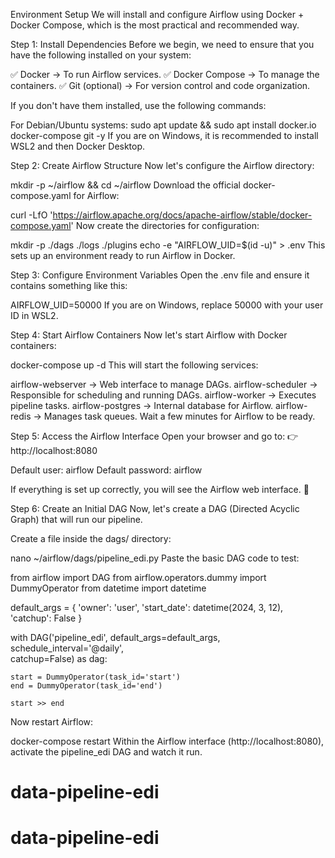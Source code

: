 Environment Setup
We will install and configure Airflow using Docker + Docker Compose, which is the most practical and recommended way.

Step 1: Install Dependencies
Before we begin, we need to ensure that you have the following installed on your system:

✅ Docker → To run Airflow services.
✅ Docker Compose → To manage the containers.
✅ Git (optional) → For version control and code organization.

If you don't have them installed, use the following commands:

For Debian/Ubuntu systems:
sudo apt update && sudo apt install docker.io docker-compose git -y
If you are on Windows, it is recommended to install WSL2 and then Docker Desktop.

Step 2: Create Airflow Structure
Now let's configure the Airflow directory:

mkdir -p ~/airflow && cd ~/airflow
Download the official docker-compose.yaml for Airflow:

curl -LfO 'https://airflow.apache.org/docs/apache-airflow/stable/docker-compose.yaml'
Now create the directories for configuration:

mkdir -p ./dags ./logs ./plugins
echo -e "AIRFLOW_UID=$(id -u)" > .env
This sets up an environment ready to run Airflow in Docker.

Step 3: Configure Environment Variables
Open the .env file and ensure it contains something like this:

AIRFLOW_UID=50000
If you are on Windows, replace 50000 with your user ID in WSL2.

Step 4: Start Airflow Containers
Now let's start Airflow with Docker containers:

docker-compose up -d
This will start the following services:

airflow-webserver → Web interface to manage DAGs.
airflow-scheduler → Responsible for scheduling and running DAGs.
airflow-worker → Executes pipeline tasks.
airflow-postgres → Internal database for Airflow.
airflow-redis → Manages task queues.
Wait a few minutes for Airflow to be ready.

Step 5: Access the Airflow Interface
Open your browser and go to: 👉 http://localhost:8080

Default user: airflow
Default password: airflow

If everything is set up correctly, you will see the Airflow web interface. 🎉

Step 6: Create an Initial DAG
Now, let's create a DAG (Directed Acyclic Graph) that will run our pipeline.

Create a file inside the dags/ directory:

nano ~/airflow/dags/pipeline_edi.py
Paste the basic DAG code to test:

from airflow import DAG
from airflow.operators.dummy import DummyOperator
from datetime import datetime

default_args = {
    'owner': 'user',
    'start_date': datetime(2024, 3, 12),
    'catchup': False
}

with DAG('pipeline_edi',
         default_args=default_args,
         schedule_interval='@daily',  
         catchup=False) as dag:

    start = DummyOperator(task_id='start')
    end = DummyOperator(task_id='end')

    start >> end
Now restart Airflow:

docker-compose restart
Within the Airflow interface (http://localhost:8080), activate the pipeline_edi DAG and watch it run.
# data-pipeline-edi
# data-pipeline-edi
